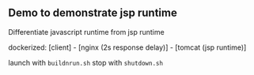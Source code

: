 ## Demo to demonstrate jsp runtime

Differentiate javascript runtime from jsp runtime

dockerized:
[client]  -  [nginx (2s response delay)]  -  [tomcat (jsp runtime)]  

launch with `buildnrun.sh`
stop with `shutdown.sh`